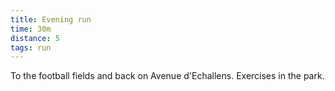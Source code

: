 ```yaml
---
title: Evening run
time: 30m
distance: 5
tags: run
---
```


To the football fields and back on Avenue d'Echallens.  Exercises in the park.

